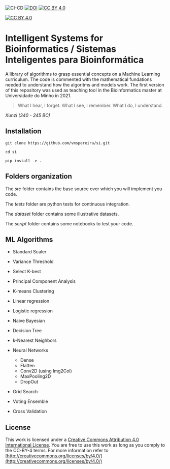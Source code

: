 ![CI-CD](https://github.com/vmspereira/si/actions/workflows/main.yaml/badge.svg)
[![DOI](https://zenodo.org/badge/415842359.svg)](https://zenodo.org/badge/latestdoi/415842359)
[![CC BY 4.0][cc-by-shield]][cc-by]

[![CC BY 4.0][cc-by-image]][cc-by]

[cc-by]: http://creativecommons.org/licenses/by/4.0/
[cc-by-image]: https://i.creativecommons.org/l/by/4.0/88x31.png
[cc-by-shield]: https://img.shields.io/badge/License-CC%20BY%204.0-lightgrey.svg
# Intelligent Systems for Bioinformatics / Sistemas Inteligentes para Bioinformática

A library of algorithms to grasp essential concepts on a Machine Learning curriculum.
The code is commented with the mathematical fundations needed to understand how the algoritms and models work.
The first version of this repository was used as teaching tool in the Bioinformatics master at Universidade do Minho in 2021.

> What I hear, I forget. What I see, I remember. What I do, I understand.

*Xunzi (340 - 245 BC)*

## Installation

`git clone https://github.com/vmspereira/si.git`

`cd si`

`pip install -e .`

## Folders organization

The _src_ folder contains the base source over which you will implement you code.

The _tests_ folder are python tests for continuous integration.

The _dataset_ folder contains some illustrative datasets.

The _script_ folder contains some notebooks to test your code.

## ML Algorithms

- Standard Scaler
- Variance Threshold
- Select K-best


- Principal Component Analysis
- K-means Clustering


- Linear regression
- Logistic regression
- Naive Bayesian
- Decision Tree
- k-Nearest Neighbors


- Neural Networks 
    - Dense
    - Flatten
    - Conv2D (using Img2Col)
    - MaxPooling2D
    - DropOut


- Grid Search
- Voting Ensemble
- Cross Validation

## License
This work is licensed under a [Creative Commons Attribution 4.0 International License][cc-by]. You are free to use this work as long as you comply to the CC-BY-4 terms. For more information refer to [http://creativecommons.org/licenses/by/4.0/](http://creativecommons.org/licenses/by/4.0/)
